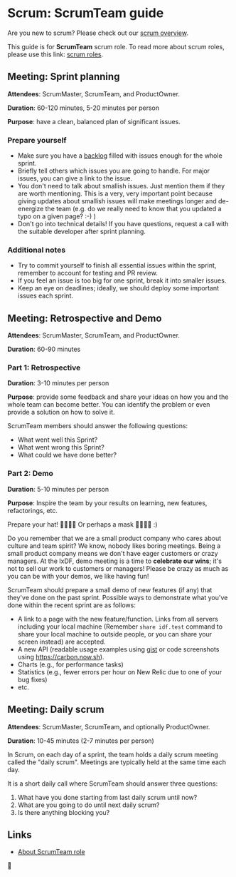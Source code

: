 # Scrum: ScrumTeam guide

Are you new to scrum? Please check out our [scrum overview](README.md).

This guide is for **ScrumTeam** scrum role. To read more about scrum roles, please use this link: [scrum roles](README.md#scrum-roles).

## Meeting: Sprint planning

**Attendees**: ScrumMaster, ScrumTeam, and ProductOwner.

**Duration**: 60-120 minutes, 5-20 minutes per person

**Purpose**: have a clean, balanced plan of significant issues.

### Prepare yourself

- Make sure you have a [backlog](backlog.md) filled with issues enough for the whole sprint.
- Briefly tell others which issues you are going to handle. For major issues, you can give a link to the issue.
- You don't need to talk about smallish issues. Just mention them if they are worth mentioning. This is a very, very important point because giving updates about smallish issues will make meetings longer and de-energize the team (e.g. do we really need to know that you updated a typo on a given page? :-) )
- Don't go into technical details! If you have questions, request a call with the suitable developer after sprint planning.

### Additional notes

- Try to commit yourself to finish all essential issues within the sprint, remember to account for testing and PR review.
- If you feel an issue is too big for one sprint, break it into smaller issues.
- Keep an eye on deadlines; ideally, we should deploy some important issues each sprint.

## Meeting: Retrospective and Demo

**Attendees**: ScrumMaster, ScrumTeam, and ProductOwner.

**Duration**: 60-90 minutes

### Part 1: Retrospective

**Duration**: 3-10 minutes per person

**Purpose**: provide some feedback and share your ideas on how you
and the whole team can become better.
You can identify the problem or even provide a solution on how to solve it.

ScrumTeam members should answer the following questions:

- What went well this Sprint?
- What went wrong this Sprint?
- What could we have done better?

### Part 2: Demo

**Duration**: 5-10 minutes per person

**Purpose**: Inspire the team by your results on learning, new features, refactorings, etc.

Prepare your hat! 🤠🎅👩‍🚀 Or perhaps a mask 🦹‍♀️🦸‍♂️ :)

Do you remember that we are a small product company who cares about culture and team spirit?
We know, nobody likes boring meetings.
Being a small product company means we don't have eager customers or crazy managers.
At the IxDF, demo meeting is a time to **celebrate our wins**; it's not to sell our work to customers or managers!
Please be crazy as much as you can be with your demos, we like having fun!

ScrumTeam should prepare a small demo of new features (if any) that they've done on the past sprint. Possible ways to demonstrate what you've done within the recent sprint are as follows:

- A link to a page with the new feature/function. Links from all servers including your local machine (Remember `share idf.test` command to share your local machine to outside people, or you can share your screen instead) are accepted.
- A new API (readable usage examples using [gist](https://gist.github.com/) or code screenshots using https://carbon.now.sh).
- Charts (e.g., for performance tasks)
- Statistics (e.g., fewer errors per hour on New Relic due to one of your bug fixes)
- etc.

## Meeting: Daily scrum

**Attendees**: ScrumMaster, ScrumTeam, and optionally ProductOwner.

**Duration**: 10-45 minutes (2-7 minutes per person)

In Scrum, on each day of a sprint, the team holds a daily scrum meeting called the "daily scrum".
Meetings are typically held at the same time each day.

It is a short daily call where ScrumTeam should answer three questions:

1.  What have you done starting from last daily scrum until now?
1.  What are you going to do until next daily scrum?
1.  Is there anything blocking you?

## Links

- [About ScrumTeam role](https://www.mountaingoatsoftware.com/agile/scrum/roles/team)

🦄

